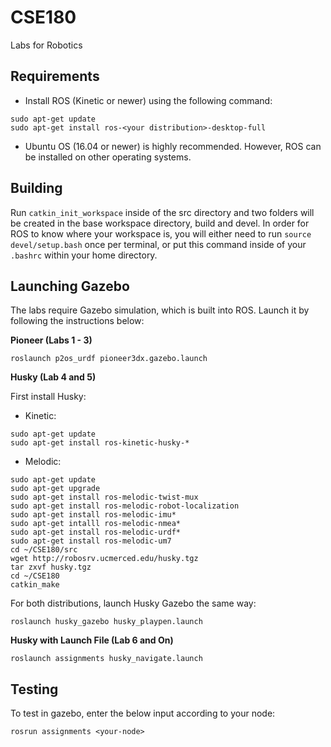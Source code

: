 # CSE180
Labs for Robotics

## Requirements
* Install ROS (Kinetic or newer) using the following command:
```
sudo apt-get update
sudo apt-get install ros-<your distribution>-desktop-full
```
* Ubuntu OS (16.04 or newer) is highly recommended. However, ROS can be installed on other operating systems.

## Building
Run `catkin_init_workspace` inside of the src directory and two folders will be created in the base workspace directory, build and devel. In order for ROS to know where your workspace is, you will either need to run `source devel/setup.bash` once per terminal, or put this command inside of your `.bashrc` within your home directory.

## Launching Gazebo
The labs require Gazebo simulation, which is built into ROS. Launch it by following the instructions below:

**Pioneer (Labs 1 - 3)**
```
roslaunch p2os_urdf pioneer3dx.gazebo.launch
```
**Husky (Lab 4 and 5)<br/>**

First install Husky:<br/>
* Kinetic:
```
sudo apt-get update
sudo apt-get install ros-kinetic-husky-*
```
* Melodic:
```
sudo apt-get update
sudo apt-get upgrade
sudo apt-get install ros-melodic-twist-mux
sudo apt-get install ros-melodic-robot-localization
sudo apt-get install ros-melodic-imu*
sudo apt-get intalll ros-melodic-nmea*
sudo apt-get install ros-melodic-urdf*
sudo apt-get install ros-melodic-um7
cd ~/CSE180/src
wget http://robosrv.ucmerced.edu/husky.tgz
tar zxvf husky.tgz
cd ~/CSE180
catkin_make
```
For both distributions, launch Husky Gazebo the same way:
```
roslaunch husky_gazebo husky_playpen.launch
```

**Husky with Launch File (Lab 6 and On)**

```
roslaunch assignments husky_navigate.launch
```

## Testing
To test in gazebo, enter the below input according to your node:
```
rosrun assignments <your-node>
```